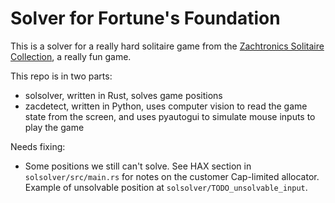 # Solver for Fortune's Foundation

This is a solver for a really hard solitaire game from the [Zachtronics Solitaire Collection](https://www.zachtronics.com/solitaire-collection/), a really fun game.

This repo is in two parts:
- solsolver, written in Rust, solves game positions
- zacdetect, written in Python, uses computer vision to read the game state from the screen, and uses pyautogui to simulate mouse inputs to play the game

Needs fixing:
- Some positions we still can't solve. See HAX section in `solsolver/src/main.rs` for notes on the customer Cap-limited allocator. Example of unsolvable position at `solsolver/TODO_unsolvable_input`.
